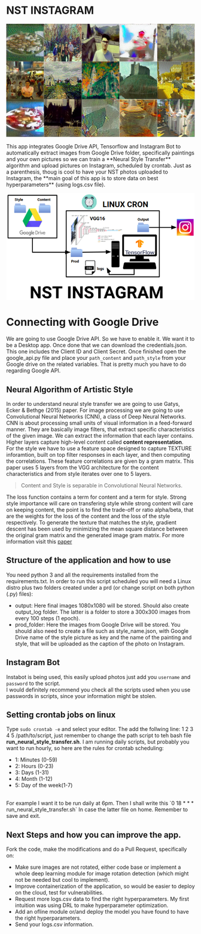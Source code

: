 # NST INSTAGRAM
<p align="center">
  <img src="images/examples.png" />
</p>
This app integrates Google Drive API, Tensorflow and Instagram Bot to automatically extract images from Google Drive folder, specifically paintings and your own pictures so we can train a **Neural Style Transfer** algorithm and upload pictures on Instagram, scheduled by crontab.
Just as a parenthesis, thoug is cool to have your NST photos uploaded to Instagram, the **main goal of this app is to store data on best hyperparameters** (using logs.csv file).

<p align="center">
  <img src="images/pipeline.png" />
</p>

# Connecting with Google Drive
We are going to use Google Drive API. So we have to enable it. We want it to be a Desktop app. Once done that we can download the credentials.json. This one includes the Client ID and Client Secret.
Once finished open the google_api.py file and place your `path_content` and `path_style` from your Google drive on the related variables. That is pretty much you have to do regarding Google API.

## Neural Algorithm of Artistic Style
In order to understand neural style transfer we are going to use Gatys, Ecker & Bethge (2015) paper. For image processing we are going to use Convolutional Neural Networks (CNN), a class of Deep Neural Networks. CNN is about processing small units of visual information in a feed-forward manner. They are basically image filters, that extract specific characteristics of the given image. We can extract the information that each layer contains. Higher layers capture high-level content called **content representation**.<br>
For the style we have to use a feature space designed to capture TEXTURE inforamtion, built on top filter responses in each layer, and then computing the correlations. These feature correlations are given by a gram matrix. This paper uses 5 layers from the VGG architecture for the content characteristics and from style iterates over one to 5 layers. 

> Content and Style is separable in Convolutional Neural Networks.

The loss function contains a term for content and a term for style. Strong style importance will care on transfering style while strong content will care on keeping content, the point is to find the trade-off or ratio alpha/beta, that are the weights for the loss of the content and the loss of the style respectively. To generate the texture that matches the style, gradient descent has been used by minimizing the mean square distance between the original gram matrix and the generated image gram matrix. 
For more information visit this [paper](https://arxiv.org/pdf/1508.06576.pdf)

## Structure of the application and how to use
You need python 3 and all the requirements installed from the requirements.txt. In order to run this script scheduled you will need a Linux distro plus two folders created under a prd (or change script on both python (.py) files):
* output: Here final images 1080x1080 will be stored. Should also create output_log folder. The latter is a folder to store a 300x300 images from every 100 steps (1 epoch).
* prod_folder: Here the images from Google Drive will be stored.
You should also need to create a file such as style_name.json, with Google Drive name of the style picture as key and the name of the painting and style, that will be uploaded as the caption of the photo on Instagram.

## Instagram Bot 
Instabot is being used, this easily upload photos just add you `username` and `password` to the script. <br>
I would definitely recommend you check all the scripts used when you use passwords in scripts, since your information might be stolen.

## Setting crontab jobs on linux
Type `sudo crontab -e` and select your editor. The add the follwing line: 1 2 3 4 5 /path/to/script, just remember to change the path script to teh bash file **run_neural_style_transfer.sh**. I am running daily scripts, but probably you want to run hourly, so here are the rules for crontab scheduling:<br>
* 1: Minutes (0-59)
* 2: Hours (0-23)
* 3: Days (1-31)
* 4: Month (1-12)
* 5: Day of the week(1-7)
<br>
For example I want it to be run daily at 6pm. Then I shall write this `0 18 * * * run_neural_style_transfer.sh` In case the latter file on home. Remember to save and exit.

## Next Steps and how you can improve the app.
Fork the code, make the modifications and do a Pull Request, specifically on:
* Make sure images are not rotated, either code base or implement a whole deep learning module for image rotation detection (which might not be needed but cool to implement).
* Improve containerization of the application, so would be easier to deploy on the cloud, test for vulnerabilities.
* Request more logs.csv data to find the right hyperparameters. My first intuition was using DRL to make hyperparameter optimization.
* Add an ofline module or/and deploy the model you have found to have the right hyperparameters.
* Send your logs.csv information.
